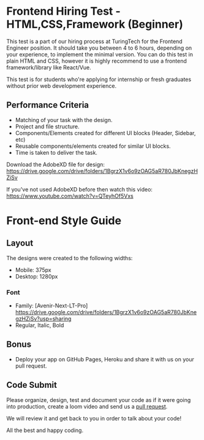 # Frontend Hiring Test - HTML,CSS,Framework (Beginner)

This test is a part of our hiring process at TuringTech for the Frontend Engineer position. It should take you between 4 to 6 hours, depending on your experience, to implement the minimal version. You can do this test in plain HTML and CSS, however it is highly recommend to use a frontend framework/library like React/Vue.

This test is for students who're applying for internship or fresh graduates without prior web development experience.

## Performance Criteria

- Matching of your task with the design.
- Project and file structure.
- Components/Elements created for different UI blocks (Header, Sidebar, etc)
- Reusable components/elements created for similar UI blocks.
- Time is taken to deliver the task.

Download the AdobeXD file for design:
https://drive.google.com/drive/folders/1BgrzX1v6o9zOAG5aR780JbKnegzHZiSv

If you've not used AdobeXD before then watch this video:
https://www.youtube.com/watch?v=QTeyhOf5Vxs

# Front-end Style Guide

## Layout

The designs were created to the following widths:

- Mobile: 375px
- Desktop: 1280px

### Font

- Family: [Avenir-Next-LT-Pro] https://drive.google.com/drive/folders/1BgrzX1v6o9zOAG5aR780JbKnegzHZiSv?usp=sharing
- Regular, Italic, Bold


## Bonus

- Deploy your app on GitHub Pages, Heroku and share it with us on your pull request.

## Code Submit
Please organize, design, test and document your code as if it were going into production, create a loom video and send us a [pull request](https://opensource.com/article/19/7/create-pull-request-github). 

We will review it and get back to you in order to talk about your code! 

All the best and happy coding.
